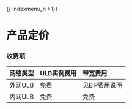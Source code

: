 {{ indexmenu_n >1}}

# 产品定价

### 收费项

| 网络类型 | ULB实例费用 | 带宽费用 |
| :--- | :--- | :--- |
| 外网ULB | 免费 | 见EIP费用说明 |
| 内网ULB | 免费 | 免费 |

